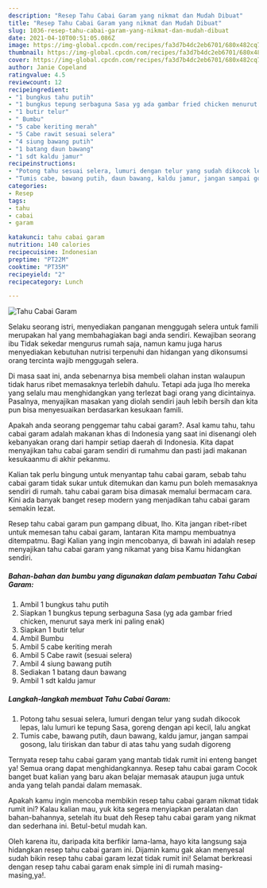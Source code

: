 ```yaml
---
description: "Resep Tahu Cabai Garam yang nikmat dan Mudah Dibuat"
title: "Resep Tahu Cabai Garam yang nikmat dan Mudah Dibuat"
slug: 1036-resep-tahu-cabai-garam-yang-nikmat-dan-mudah-dibuat
date: 2021-04-10T00:51:05.086Z
image: https://img-global.cpcdn.com/recipes/fa3d7b4dc2eb6701/680x482cq70/tahu-cabai-garam-foto-resep-utama.jpg
thumbnail: https://img-global.cpcdn.com/recipes/fa3d7b4dc2eb6701/680x482cq70/tahu-cabai-garam-foto-resep-utama.jpg
cover: https://img-global.cpcdn.com/recipes/fa3d7b4dc2eb6701/680x482cq70/tahu-cabai-garam-foto-resep-utama.jpg
author: Janie Copeland
ratingvalue: 4.5
reviewcount: 12
recipeingredient:
- "1 bungkus tahu putih"
- "1 bungkus tepung serbaguna Sasa yg ada gambar fried chicken menurut saya merk ini paling enak"
- "1 butir telur"
- " Bumbu"
- "5 cabe keriting merah"
- "5 Cabe rawit sesuai selera"
- "4 siung bawang putih"
- "1 batang daun bawang"
- "1 sdt kaldu jamur"
recipeinstructions:
- "Potong tahu sesuai selera, lumuri dengan telur yang sudah dikocok lepas, lalu lumuri ke tepung Sasa, goreng dengan api kecil, lalu angkat"
- "Tumis cabe, bawang putih, daun bawang, kaldu jamur, jangan sampai gosong, lalu tiriskan dan tabur di atas tahu yang sudah digoreng"
categories:
- Resep
tags:
- tahu
- cabai
- garam

katakunci: tahu cabai garam 
nutrition: 140 calories
recipecuisine: Indonesian
preptime: "PT22M"
cooktime: "PT35M"
recipeyield: "2"
recipecategory: Lunch

---
```



![Tahu Cabai Garam](https://img-global.cpcdn.com/recipes/fa3d7b4dc2eb6701/680x482cq70/tahu-cabai-garam-foto-resep-utama.jpg)

Selaku seorang istri, menyediakan panganan menggugah selera untuk famili merupakan hal yang membahagiakan bagi anda sendiri. Kewajiban seorang ibu Tidak sekedar mengurus rumah saja, namun kamu juga harus menyediakan kebutuhan nutrisi terpenuhi dan hidangan yang dikonsumsi orang tercinta wajib menggugah selera.

Di masa  saat ini, anda sebenarnya bisa membeli olahan instan walaupun tidak harus ribet memasaknya terlebih dahulu. Tetapi ada juga lho mereka yang selalu mau menghidangkan yang terlezat bagi orang yang dicintainya. Pasalnya, menyajikan masakan yang diolah sendiri jauh lebih bersih dan kita pun bisa menyesuaikan berdasarkan kesukaan famili. 



Apakah anda seorang penggemar tahu cabai garam?. Asal kamu tahu, tahu cabai garam adalah makanan khas di Indonesia yang saat ini disenangi oleh kebanyakan orang dari hampir setiap daerah di Indonesia. Kita dapat menyajikan tahu cabai garam sendiri di rumahmu dan pasti jadi makanan kesukaanmu di akhir pekanmu.

Kalian tak perlu bingung untuk menyantap tahu cabai garam, sebab tahu cabai garam tidak sukar untuk ditemukan dan kamu pun boleh memasaknya sendiri di rumah. tahu cabai garam bisa dimasak memalui bermacam cara. Kini ada banyak banget resep modern yang menjadikan tahu cabai garam semakin lezat.

Resep tahu cabai garam pun gampang dibuat, lho. Kita jangan ribet-ribet untuk memesan tahu cabai garam, lantaran Kita mampu membuatnya ditempatmu. Bagi Kalian yang ingin mencobanya, di bawah ini adalah resep menyajikan tahu cabai garam yang nikamat yang bisa Kamu hidangkan sendiri.

<!--inarticleads1-->

##### Bahan-bahan dan bumbu yang digunakan dalam pembuatan Tahu Cabai Garam:

1. Ambil 1 bungkus tahu putih
1. Siapkan 1 bungkus tepung serbaguna Sasa (yg ada gambar fried chicken, menurut saya merk ini paling enak)
1. Siapkan 1 butir telur
1. Ambil  Bumbu
1. Ambil 5 cabe keriting merah
1. Ambil 5 Cabe rawit (sesuai selera)
1. Ambil 4 siung bawang putih
1. Sediakan 1 batang daun bawang
1. Ambil 1 sdt kaldu jamur




<!--inarticleads2-->

##### Langkah-langkah membuat Tahu Cabai Garam:

1. Potong tahu sesuai selera, lumuri dengan telur yang sudah dikocok lepas, lalu lumuri ke tepung Sasa, goreng dengan api kecil, lalu angkat
1. Tumis cabe, bawang putih, daun bawang, kaldu jamur, jangan sampai gosong, lalu tiriskan dan tabur di atas tahu yang sudah digoreng




Ternyata resep tahu cabai garam yang mantab tidak rumit ini enteng banget ya! Semua orang dapat menghidangkannya. Resep tahu cabai garam Cocok banget buat kalian yang baru akan belajar memasak ataupun juga untuk anda yang telah pandai dalam memasak.

Apakah kamu ingin mencoba membikin resep tahu cabai garam nikmat tidak rumit ini? Kalau kalian mau, yuk kita segera menyiapkan peralatan dan bahan-bahannya, setelah itu buat deh Resep tahu cabai garam yang nikmat dan sederhana ini. Betul-betul mudah kan. 

Oleh karena itu, daripada kita berfikir lama-lama, hayo kita langsung saja hidangkan resep tahu cabai garam ini. Dijamin kamu gak akan menyesal sudah bikin resep tahu cabai garam lezat tidak rumit ini! Selamat berkreasi dengan resep tahu cabai garam enak simple ini di rumah masing-masing,ya!.


